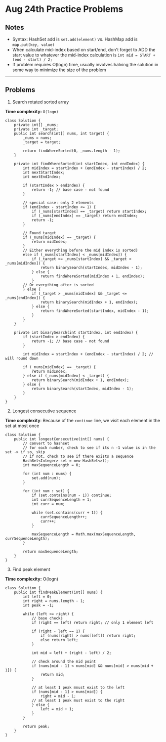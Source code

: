 # Aug 24th Practice Problems
## Notes
- Syntax: HashSet add is `set.add(element)` vs. HashMap add is `map.put(key, value)`
- When calculate mid-index based on start/end, don't forget to ADD the start value to whatever the mid-index calculation is
```int mid = START + (end - start) / 2;```
- If problem requires O(logn) time, usually involves halving the solution in some way to minimize the size of the problem

---
## Problems
1. Search rotated sorted array

**Time complexity:** `O(logn)`

```
class Solution {
    private int[] _nums;
    private int _target;
    public int search(int[] nums, int target) {
        _nums = nums;
        _target = target;
        
        return findWhereSorted(0, _nums.length - 1);
    }

    private int findWhereSorted(int startIndex, int endIndex) {
        int midIndex = startIndex + (endIndex - startIndex) / 2;
        int nextStartIndex;
        int nextEndIndex;

        if (startIndex > endIndex) {
            return -1; // base case - not found
        }

        // special case: only 2 elements
        if (endIndex - startIndex <= 1) {
            if (_nums[startIndex] == _target) return startIndex;
            if (_nums[endIndex] == _target) return endIndex;
            return -1;
        }

        // Found target
        if (_nums[midIndex] == _target) {
            return midIndex;
        }
        // Either everything before the mid index is sorted)
        else if (_nums[startIndex] < _nums[midIndex]) {
            if (_target >= _nums[startIndex] && _target < _nums[midIndex]) {
                return binarySearch(startIndex, midIndex - 1);
            } else {
                return findWhereSorted(midIndex + 1, endIndex);
            }
        // Or everything after is sorted
        } else {
            if (_target > _nums[midIndex] && _target <= _nums[endIndex]) {
                return binarySearch(midIndex + 1, endIndex);
            } else {
                return findWhereSorted(startIndex, midIndex - 1);
            }
        }
    }

    private int binarySearch(int startIndex, int endIndex) {
        if (startIndex > endIndex) {
            return -1; // base case - not found
        }
        
        int midIndex = startIndex + (endIndex - startIndex) / 2; // will round down 

        if (_nums[midIndex] == _target) {
            return midIndex;
        } else if (_nums[midIndex] < _target) {
            return binarySearch(midIndex + 1, endIndex);
        } else {
            return binarySearch(startIndex, midIndex - 1);
        }
    }
}
```

2. Longest consecutive sequence
   
**Time complexity**: Because of the `continue` line, we visit each element in the set at most once

```
class Solution {
    public int longestConsecutive(int[] nums) {
        // convert to hashset
        // for each number, check to see if its n -1 value is in the set -> if so, skip
        // if not, check to see if there exists a sequence
        HashSet<Integer> set = new HashSet<>();
        int maxSequenceLength = 0;

        for (int num : nums) {
            set.add(num);
        }

        for (int num : set) {
            if (set.contains(num - 1)) continue;
            int currSequenceLength = 1;
            int curr = num;

            while (set.contains(curr + 1)) {
                currSequenceLength++;
                curr++;
            }

            maxSequenceLength = Math.max(maxSequenceLength, currSequenceLength);
        }

        return maxSequenceLength;
    }
}
```

3. Find peak element

**Time complexity:** O(logn)
```
class Solution {
    public int findPeakElement(int[] nums) {
        int left = 0;
        int right = nums.length - 1;
        int peak = -1;
       
        while (left <= right) {
            // base checks
            if (right == left) return right; // only 1 element left 

            if (right - left == 1) {
                if (nums[right] > nums[left]) return right;
                else return left;
            }

            int mid = left + (right - left) / 2;

            // check around the mid point
            if (nums[mid - 1] < nums[mid] && nums[mid] > nums[mid + 1]) {
                return mid;
            }

            // at least 1 peak mnust exist to the left
            if (nums[mid - 1] > nums[mid]) {
                right = mid - 1;
            // at least 1 peak must exist to the right
            } else {
                left = mid + 1;
            }
        }

        return peak;
    }
}
```
